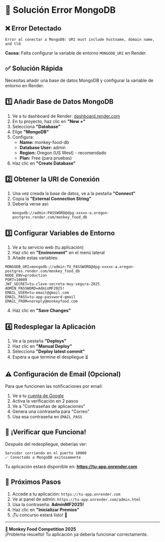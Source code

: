 # 🚨 Solución Error MongoDB

## ❌ Error Detectado

```
Error al conectar a MongoDB: URI must include hostname, domain name, and tld
```

**Causa:** Falta configurar la variable de entorno `MONGODB_URI` en Render.

## ✅ Solución Rápida

Necesitas añadir una base de datos MongoDB y configurar la variable de entorno en Render.

## 1️⃣ Añadir Base de Datos MongoDB

1. Ve a tu dashboard de Render: [dashboard.render.com](https://dashboard.render.com)
2. En tu proyecto, haz clic en **"New +"**
3. Selecciona **"Database"**
4. Elige **"MongoDB"**
5. Configura:
   - **Name:** monkey-food-db
   - **Database User:** admin
   - **Region:** Oregon (US West) - recomendado
   - **Plan:** Free (para pruebas)
6. Haz clic en **"Create Database"**

## 2️⃣ Obtener la URI de Conexión

1. Una vez creada la base de datos, ve a la pestaña **"Connect"**
2. Copia la **"External Connection String"**
3. Debería verse así:
   ```
   mongodb://admin:PASSWORD@dpg-xxxxx-a.oregon-postgres.render.com/monkey_food_db
   ```

## 3️⃣ Configurar Variables de Entorno

1. Ve a tu servicio web (tu aplicación)
2. Haz clic en **"Environment"** en el menú lateral
3. Añade estas variables:

```env
MONGODB_URI=mongodb://admin:TU_PASSWORD@dpg-xxxxx-a.oregon-postgres.render.com/monkey_food_db
NODE_ENV=production
PORT=10000
JWT_SECRET=tu-clave-secreta-muy-segura-2025
ADMIN_PASSWORD=AdminMF2025!
EMAIL_USER=tu-email@gmail.com
EMAIL_PASS=tu-app-password-gmail
EMAIL_FROM=noreply@monkeyfood.com
```

4. Haz clic en **"Save Changes"**

## 4️⃣ Redesplegar la Aplicación

1. Ve a la pestaña **"Deploys"**
2. Haz clic en **"Manual Deploy"**
3. Selecciona **"Deploy latest commit"**
4. Espera a que termine el despliegue ⏳

## ⚠️ Configuración de Email (Opcional)

Para que funcionen las notificaciones por email:

1. Ve a tu [cuenta de Google](https://myaccount.google.com/security)
2. Activa la verificación en 2 pasos
3. Ve a "Contraseñas de aplicaciones"
4. Genera una contraseña para "Correo"
5. Usa esa contraseña en `EMAIL_PASS`

## 🎉 ¡Verificar que Funciona!

Después del redespliegue, deberías ver:

```
Servidor corriendo en el puerto 10000
✅ Conectado a MongoDB exitosamente
```

Tu aplicación estará disponible en: **https://tu-app.onrender.com**

## 🔧 Próximos Pasos

1. Accede a tu aplicación: `https://tu-app.onrender.com`
2. Ve al panel de admin: `https://tu-app.onrender.com/admin.html`
3. Usa la contraseña: **AdminMF2025!**
4. Haz clic en **"Inicializar Premios"**
5. ¡Tu concurso estará listo! 🎯

---

**🐒 Monkey Food Competition 2025**  
¡Problema resuelto! Tu aplicación ya debería funcionar correctamente.